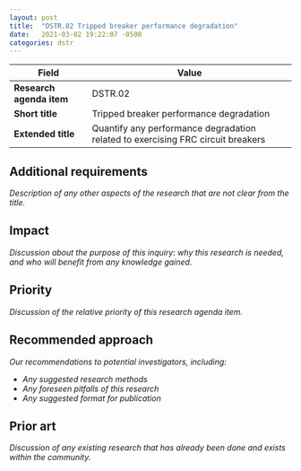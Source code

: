 ```yaml
---
layout: post
title:  "DSTR.02 Tripped breaker performance degradation"
date:   2021-03-02 19:22:07 -0500
categories: dstr
---
```


| Field  | Value |
| ------------- | ------------- |
| **Research agenda item**  | DSTR.02  |
| **Short title**  | Tripped breaker performance degradation  |
| **Extended title**  | Quantify any performance degradation related to exercising FRC circuit breakers  |

## Additional requirements
_Description of any other aspects of the research that are not clear from the title._

## Impact
_Discussion about the purpose of this inquiry: why this research is needed, and who will benefit from any knowledge gained._

## Priority
_Discussion of the relative priority of this research agenda item._

## Recommended approach
_Our recommendations to potential investigators, including:_
- _Any suggested research methods_
- _Any foreseen pitfalls of this research_
- _Any suggested format for publication_

## Prior art
_Discussion of any existing research that has already been done and exists within the community._
